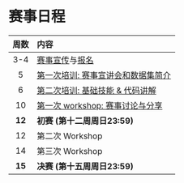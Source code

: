 # 赛事日程

| 周数 | 内容 |
| :---: | :--- |
| 3-4 | [赛事宣传](./invite.md)与[报名](./intro.md) |
| 5 | [第一次培训: 赛事宣讲会和数据集简介](./briefing-and-data-set.md) |
| 6 | [第二次培训: 基础技能 & 代码讲解](./basic-skills-and-code-analsis.md) |
| 10 | [第一次 workshop: 赛事讨论与分享](./first-workshop.md) |
| **12** | **初赛 (第十二周周日23:59)** |
| 12 | 第二次 Workshop |
| 14 | 第三次 Workshop |
| **15** | **决赛 (第十五周周日23:59)** |
